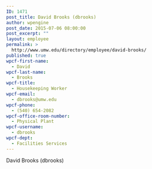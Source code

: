 ```yaml
---
ID: 1471
post_title: David Brooks (dbrooks)
author: wpengine
post_date: 2015-07-06 08:00:00
post_excerpt: ""
layout: employee
permalink: >
  http://www.umw.edu/directory/employee/david-brooks/
published: true
wpcf-first-name:
  - David
wpcf-last-name:
  - Brooks
wpcf-title:
  - Housekeeping Worker
wpcf-email:
  - dbrooks@umw.edu
wpcf-phone:
  - (540) 654-2082
wpcf-office-room-number:
  - Physical Plant
wpcf-username:
  - dbrooks
wpcf-dept:
  - Facilities Services
---
```

David Brooks (dbrooks)